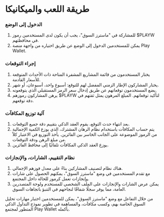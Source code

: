 # طريقة اللعب والميكانيكا

### الدخول إلى الوضع

1. للمشاركة في "ماسترز السوق"، يجب أن يكون لدى المستخدمين رموز $PLAYW في محافظتهم.
2. يمكن للمستخدمين الدخول إلى الوضع عن طريق اختياره من واجهة منصة Play Wallet.

### إجراء التوقعات

1. يختار المستخدمون من قائمة المشاريع المشفرة المتاحة ذات الأحداث المتوقعة للأسعار القادمة.
2. يختار المشاركون الإطار الزمني المفضل لهم للتوقع: أسبوع واحد، أسبوعان، أو شهر.
3. يضع المستخدمون توقعاتهم عن طريق إدخال سعر الرمز المستقبلي الذي يتوقعونه.
4. يرهن المشاركون رموزهم $PLAYW لتأكيد توقعاتهم. المبلغ المرهون يمثل ثقتهم في دقة توقعهم.

### آلية توزيع المكافآت

1. بعد انتهاء حدث التوقع، يقوم العقد الذكي بتقييم دقة جميع التوقعات.
2. يتم حساب المكافآت باستخدام نظام الرهان المشترك، الذي يوزع الكمية الإجمالية من الرموز الموضوعة على الجانب الخاسر بين الفائزين. يأخذ التوزيع في الاعتبار كلاً من مبلغ الرهن ودقة التوقعات.
3. يوزع العقد الذكي المكافآت تلقائيًا إلى محافظ الفائزين.

### نظام التقييم، الشارات، والإنجازات

1. هناك نظام لتصنيف المشاركين بناءً على معدل فوزهم الإجمالي.
2. مع تقدم المستخدمين في وضع "ماسترز السوق"، يمكنهم الحصول على شارات وإنجازات تعمل كرموز للحالة داخل المجتمع.
3. يمكن عرض الشارات والإنجازات على الملف الشخصي للمستخدم ولوحة المتصدرين العامة، مما يوفر سجلًا شفافًا لنجاحهم في التنبؤ باتجاهات السوق.

من خلال التفاعل مع وضع "ماسترز السوق"، يمكن للمستخدمين اختبار مهارات تحليل السوق الخاصة بهم، وكسب مكافآت، والمساهمة في تطوير نموذج التداول الذكي المتطور لمجتمع Play Wallet بأكمله.
